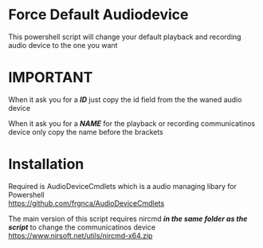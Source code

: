 # Force Default Audiodevice
This powershell script will change your default playback and recording audio device to the one you want

# IMPORTANT
When it ask you for a ***ID*** 		just copy the id field from the the waned audio device

When it ask you for a ***NAME*** 	for the playback or recording communicatinos device only copy the name before the brackets

# Installation
Required is AudioDeviceCmdlets which is a audio managing libary for Powershell  
https://github.com/frgnca/AudioDeviceCmdlets

The main version of this script requires nircmd ***in the same folder as the script*** to change the communicatinos device  
https://www.nirsoft.net/utils/nircmd-x64.zip

